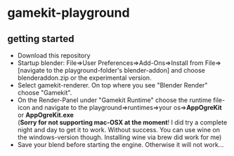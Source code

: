 # gamekit-playground

getting started
---------------

* Download this repository
* Startup blender: File=>User Preferences=>Add-Ons=>Install from File=>[navigate to the playground-folder's blender-addon] and choose blenderaddon.zip or the experimental version.
* Select gamekit-renderer. On top where you see "Blender Render" choose "Gamekit".
* On the Render-Panel under "Gamekit Runtime" choose the runtime file-icon and navigate to the playground=>runtimes=>your os=>**AppOgreKit** or **AppOgreKit.exe**  
(**Sorry for not supporting mac-OSX at the moment**! I did try a complete night and day to get it to work. Without success. You can use wine on the windows-version though. Installing wine via brew did work for me)
* Save your blend before starting the engine. Otherwise it will not work...
